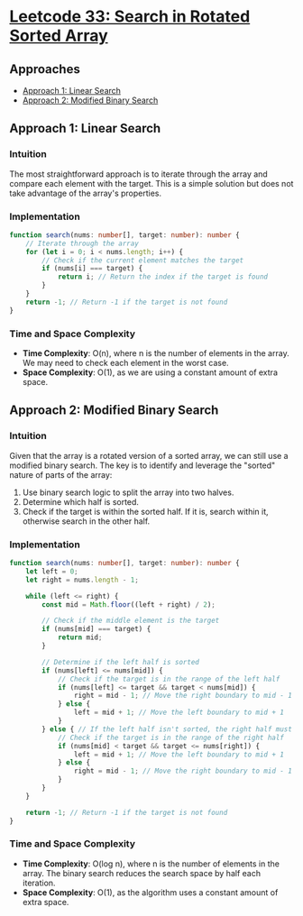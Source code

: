 # [Leetcode 33: Search in Rotated Sorted Array](https://leetcode.com/problems/search-in-rotated-sorted-array/)

## Approaches
- [Approach 1: Linear Search](#approach-1-linear-search)
- [Approach 2: Modified Binary Search](#approach-2-modified-binary-search)

## Approach 1: Linear Search

### Intuition
The most straightforward approach is to iterate through the array and compare each element with the target. This is a simple solution but does not take advantage of the array's properties.

### Implementation

```typescript
function search(nums: number[], target: number): number {
    // Iterate through the array
    for (let i = 0; i < nums.length; i++) {
        // Check if the current element matches the target
        if (nums[i] === target) {
            return i; // Return the index if the target is found
        }
    }
    return -1; // Return -1 if the target is not found
}
```

### Time and Space Complexity

- **Time Complexity**: O(n), where n is the number of elements in the array. We may need to check each element in the worst case.
- **Space Complexity**: O(1), as we are using a constant amount of extra space.

## Approach 2: Modified Binary Search

### Intuition
Given that the array is a rotated version of a sorted array, we can still use a modified binary search. The key is to identify and leverage the "sorted" nature of parts of the array:

1. Use binary search logic to split the array into two halves.
2. Determine which half is sorted.
3. Check if the target is within the sorted half. If it is, search within it, otherwise search in the other half.

### Implementation

```typescript
function search(nums: number[], target: number): number {
    let left = 0;
    let right = nums.length - 1;

    while (left <= right) {
        const mid = Math.floor((left + right) / 2);

        // Check if the middle element is the target
        if (nums[mid] === target) {
            return mid;
        }

        // Determine if the left half is sorted
        if (nums[left] <= nums[mid]) {
            // Check if the target is in the range of the left half
            if (nums[left] <= target && target < nums[mid]) {
                right = mid - 1; // Move the right boundary to mid - 1
            } else {
                left = mid + 1; // Move the left boundary to mid + 1
            }
        } else { // If the left half isn't sorted, the right half must be
            // Check if the target is in the range of the right half
            if (nums[mid] < target && target <= nums[right]) {
                left = mid + 1; // Move the left boundary to mid + 1
            } else {
                right = mid - 1; // Move the right boundary to mid - 1
            }
        }
    }

    return -1; // Return -1 if the target is not found
}
```

### Time and Space Complexity

- **Time Complexity**: O(log n), where n is the number of elements in the array. The binary search reduces the search space by half each iteration.
- **Space Complexity**: O(1), as the algorithm uses a constant amount of extra space.

